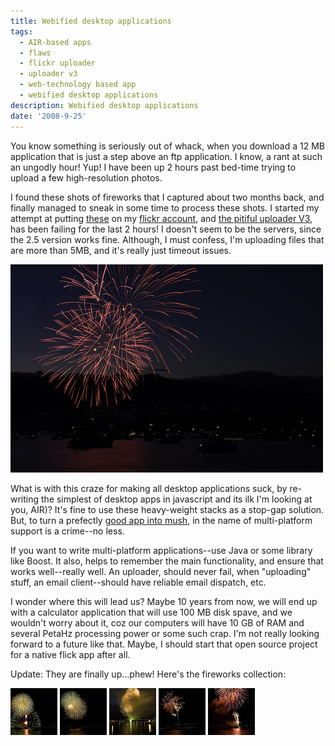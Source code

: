 ```yaml
---
title: Webified desktop applications
tags:
  - AIR-based apps
  - flaws
  - flickr uploader
  - uploader v3
  - web-technology based app
  - webified desktop applications
description: Webified desktop applications
date: '2008-9-25'
---
```


You know something is seriously out of whack, when you download a 12 MB application that is just a step above an ftp application. I know, a rant at such an ungodly hour! Yup! I have been up 2 hours past bed-time trying to upload a few high-resolution photos.

I found these shots of fireworks that I captured about two months back, and finally managed to sneak in some time to process these shots. I started my attempt at putting [these][0] on my [flickr account][1], and [the pitiful uploader V3][2], has been failing for the last 2 hours! I doesn't seem to be the servers, since the 2.5 version works fine. Although, I must confess, I'm uploading files that are more than 5MB, and it's really just timeout issues.

[![Mirage of a once bright expression of light](/images/2887342372_76fa1b7ecc.jpg)][3]

What is with this craze for making all desktop applications suck, by re-writing the simplest of desktop apps in  javascript and its ilk I'm looking at you, AIR)? It's fine to use these heavy-weight stacks as a stop-gap solution. But, to turn a prefectly [good app into mush][4], in the name of multi-platform support is a crime--no less.

If you want to write multi-platform applications--use Java or some library like Boost. It also, helps to remember the main functionality, and ensure that works well--really well. An uploader, should never fail, when "uploading" stuff, an email client--should have reliable email dispatch, etc.

I wonder where this will lead us? Maybe 10 years from now, we will end up with a calculator application that will use 100 MB disk spave, and we wouldn't worry about it, coz our computers will have 10 GB of RAM and several  PetaHz processing power or some such crap. I'm not really looking forward to a future like that. Maybe, I should start that open source project for a native flick app after all.

Update: They are finally up...phew! Here's the fireworks collection:

[![So what if the Hadron Collidor is down?!](/images/2886495217_9ecd37176b_s.jpg)][5] [![The big bang (s)](/images/2887337666_7e2ced36dd_s.jpg)][6] [![Celebration of Light 2008 - US - #1](/images/2886444569_ded215b944_s.jpg)][7] [![A tree in the sky](/images/2887300174_5ce8258758_s.jpg)][8] [![Celebration of Light 2008 - China - #4](/images/2887314148_7468e98e26_s.jpg)][9]


[0]: http://flickr.com/photos/shvelmur/sets/72157607481830420/
[1]: http://flickr.com/photos/shvelmur/
[2]: http://www.stevey.com/2008/01/12/the-new-flickr-uploader/
[3]: http://www.flickr.com/photos/shvelmur/2887342372/
[4]: http://techiteasy.org/2007/12/20/bloatware-the-case-of-flickr-uploadr-3/
[5]: http://www.flickr.com/photos/shvelmur/2886495217/
[6]: http://www.flickr.com/photos/shvelmur/2887337666/
[7]: http://www.flickr.com/photos/shvelmur/2886444569/
[8]: http://www.flickr.com/photos/shvelmur/2887300174/
[9]: http://www.flickr.com/photos/shvelmur/2887314148/